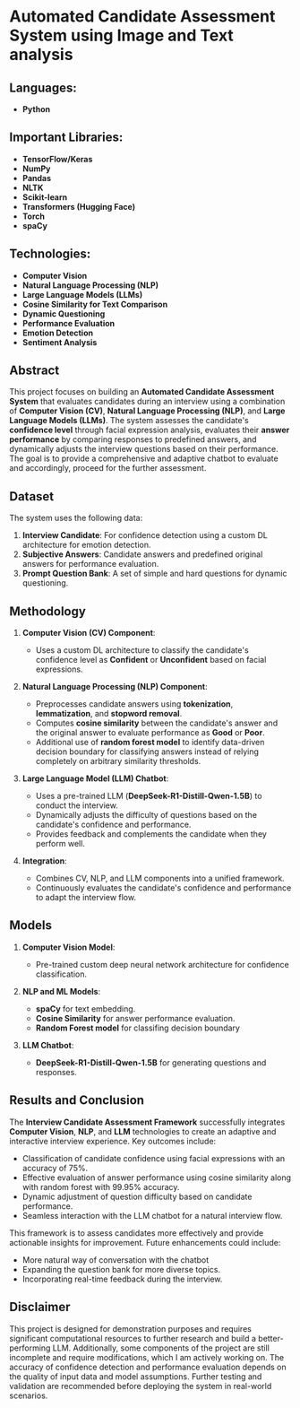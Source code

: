 # Automated Candidate Assessment System using Image and Text analysis

## Languages:
- **Python**

## Important Libraries:
- **TensorFlow/Keras**
- **NumPy**
- **Pandas**
- **NLTK**
- **Scikit-learn**
- **Transformers (Hugging Face)**
- **Torch**
- **spaCy**

## Technologies:
- **Computer Vision**
- **Natural Language Processing (NLP)**
- **Large Language Models (LLMs)**
- **Cosine Similarity for Text Comparison**
- **Dynamic Questioning**
- **Performance Evaluation**
- **Emotion Detection**
- **Sentiment Analysis**

## Abstract
This project focuses on building an **Automated Candidate Assessment System** that evaluates candidates during an interview using a combination of **Computer Vision (CV)**, **Natural Language Processing (NLP)**, and **Large Language Models (LLMs)**. The system assesses the candidate's **confidence level** through facial expression analysis, evaluates their **answer performance** by comparing responses to predefined answers, and dynamically adjusts the interview questions based on their performance. The goal is to provide a comprehensive and adaptive chatbot to evaluate and accordingly, proceed for the further assessment.

## Dataset
The system uses the following data:
1. **Interview Candidate**: For confidence detection using a custom DL architecture for emotion detection.
2. **Subjective Answers**: Candidate answers and predefined original answers for performance evaluation.
3. **Prompt Question Bank**: A set of simple and hard questions for dynamic questioning.

## Methodology
1. **Computer Vision (CV) Component**:
   - Uses a custom DL architecture to classify the candidate's confidence level as **Confident** or **Unconfident** based on facial expressions.

2. **Natural Language Processing (NLP) Component**:
   - Preprocesses candidate answers using **tokenization**, **lemmatization**, and **stopword removal**.
   - Computes **cosine similarity** between the candidate's answer and the original answer to evaluate performance as **Good** or **Poor**.
   - Additional use of **random forest model** to identify data-driven decision boundary for classifying answers instead of relying completely on arbitrary similarity thresholds.

3. **Large Language Model (LLM) Chatbot**:
   - Uses a pre-trained LLM (**DeepSeek-R1-Distill-Qwen-1.5B**) to conduct the interview.
   - Dynamically adjusts the difficulty of questions based on the candidate's confidence and performance.
   - Provides feedback and complements the candidate when they perform well.

4. **Integration**:
   - Combines CV, NLP, and LLM components into a unified framework.
   - Continuously evaluates the candidate's confidence and performance to adapt the interview flow.

## Models
1. **Computer Vision Model**:
   - Pre-trained custom deep neural network architecture for confidence classification.

2. **NLP and ML Models**:
   - **spaCy** for text embedding.
   - **Cosine Similarity** for answer performance evaluation.
   - **Random Forest model** for classifing decision boundary

3. **LLM Chatbot**:
   - **DeepSeek-R1-Distill-Qwen-1.5B** for generating questions and responses.

## Results and Conclusion
The **Interview Candidate Assessment Framework** successfully integrates **Computer Vision**, **NLP**, and **LLM** technologies to create an adaptive and interactive interview experience. Key outcomes include:
- Classification of candidate confidence using facial expressions with an accuracy of 75%.
- Effective evaluation of answer performance using cosine similarity along with random forest with 99.95% accuracy.
- Dynamic adjustment of question difficulty based on candidate performance.
- Seamless interaction with the LLM chatbot for a natural interview flow.

This framework is to assess candidates more effectively and provide actionable insights for improvement. Future enhancements could include:
- More natural way of conversation with the chatbot
- Expanding the question bank for more diverse topics.
- Incorporating real-time feedback during the interview.

## Disclaimer
This project is designed for demonstration purposes and requires significant computational resources to further research and build a better-performing LLM. Additionally, some components of the project are still incomplete and require modifications, which I am actively working on. The accuracy of confidence detection and performance evaluation depends on the quality of input data and model assumptions. Further testing and validation are recommended before deploying the system in real-world scenarios.
